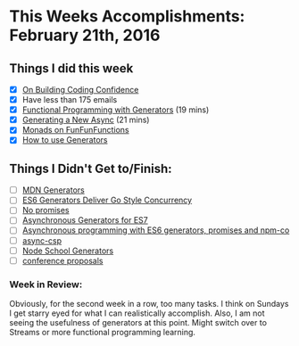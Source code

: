 # This Weeks Accomplishments: February 21th, 2016

## Things I did this week
- [x] [On Building Coding Confidence](http://iheanyi.com/blog/on-building-coding-confidence/)
- [x] Have less than 175 emails
- [x] [Functional Programming with Generators](https://www.youtube.com/watch?v=B2ASp0jb6FY) (19 mins)
- [x] [Generating a New Async](https://www.youtube.com/watch?v=jG0141gfxzY) (21 mins)
- [x] [Monads on FunFunFunctions](https://www.youtube.com/watch?v=9QveBbn7t_c)
- [x] [How to use Generators](https://strongloop.com/strongblog/how-to-generators-node-js-yield-use-cases/)

## Things I Didn't Get to/Finish:
- [ ] [MDN Generators](https://developer.mozilla.org/en-US/docs/Web/JavaScript/Reference/Statements/function*)
- [ ] [ES6 Generators Deliver Go Style Concurrency](http://swannodette.github.io/2013/08/24/es6-generators-and-csp/)
- [ ] [No promises](http://www.2ality.com/2015/03/no-promises.html)
- [ ] [Asynchronous Generators for ES7](https://github.com/jhusain/asyncgenerator)
- [ ] [Asynchronous programming with ES6 generators, promises and npm-co](http://webuniverse.io/asynchronous-programming-with-ES6-generators-promises-and-npm-co/)
- [ ] [async-csp](https://www.npmjs.com/package/async-csp)
- [ ] [Node School Generators](https://github.com/isRuslan/learn-generators)
- [ ] [conference proposals](http://rckbt.me/2014/01/conference-proposals/)

### Week in Review:
Obviously, for the second week in a row, too many tasks. I think on Sundays I get starry eyed
for what I can realistically accomplish. Also, I am not seeing the usefulness of generators
at this point. Might switch over to Streams or more functional programming learning.
